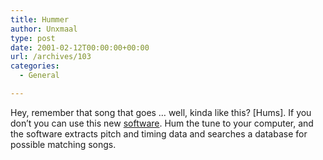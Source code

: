 ```yaml
---
title: Hummer
author: Unxmaal
type: post
date: 2001-02-12T00:00:00+00:00
url: /archives/103
categories:
  - General

---
```

Hey, remember that song that goes &#8230; well, kinda like this? [Hums]. If you don&#8217;t you can use this new [software][1]. Hum the tune to your computer, and the software extracts pitch and timing data and searches a database for possible matching songs.

 [1]: http://www.newscientist.com/dailynews/news.jsp?id=ns9999400